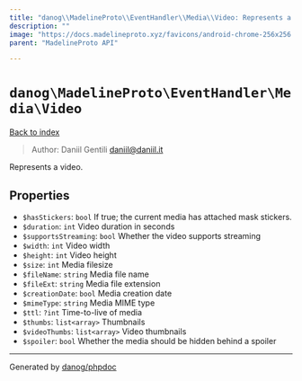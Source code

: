 ```yaml
---
title: "danog\\MadelineProto\\EventHandler\\Media\\Video: Represents a video."
description: ""
image: "https://docs.madelineproto.xyz/favicons/android-chrome-256x256.png"
parent: "MadelineProto API"

---
```

# `danog\MadelineProto\EventHandler\Media\Video`
[Back to index](../../../../index.html)

> Author: Daniil Gentili <daniil@daniil.it>  
  

Represents a video.  



## Properties
* `$hasStickers`: `bool` If true; the current media has attached mask stickers.
* `$duration`: `int` Video duration in seconds
* `$supportsStreaming`: `bool` Whether the video supports streaming
* `$width`: `int` Video width
* `$height`: `int` Video height
* `$size`: `int` Media filesize
* `$fileName`: `string` Media file name
* `$fileExt`: `string` Media file extension
* `$creationDate`: `bool` Media creation date
* `$mimeType`: `string` Media MIME type
* `$ttl`: `?int` Time-to-live of media
* `$thumbs`: `list<array>` Thumbnails
* `$videoThumbs`: `list<array>` Video thumbnails
* `$spoiler`: `bool` Whether the media should be hidden behind a spoiler
---
Generated by [danog/phpdoc](https://phpdoc.daniil.it)
